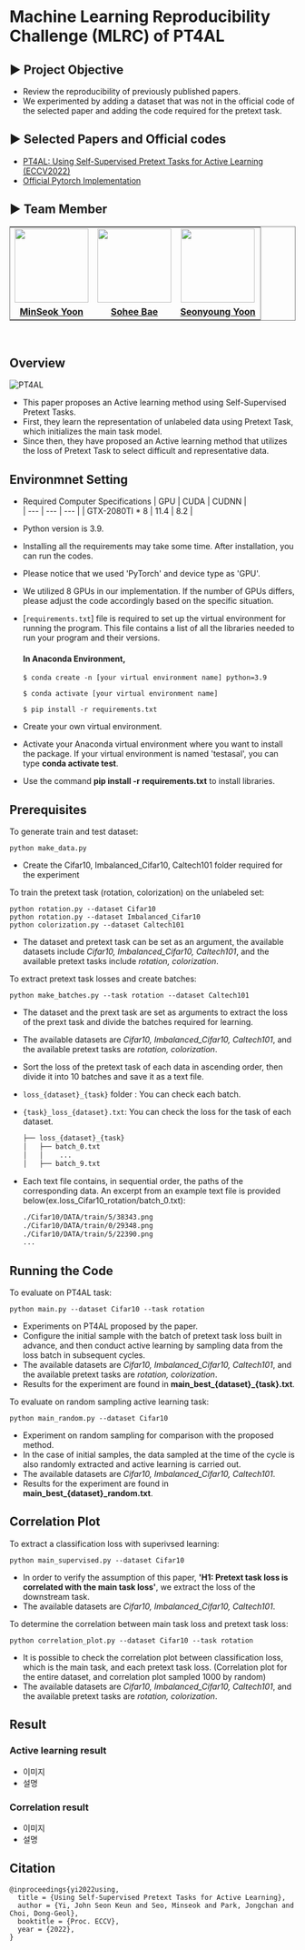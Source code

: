 
# Machine Learning Reproducibility Challenge (MLRC) of PT4AL 

## ▶ Project Objective
  - Review the reproducibility of previously published papers.
  - We experimented by adding a dataset that was not in the official code of the selected paper and adding the code required for the pretext task.

## ▶ Selected Papers and Official codes
  -  [PT4AL: Using Self-Supervised Pretext Tasks for Active Learning (ECCV2022)](https://arxiv.org/abs/2201.07459)
  - [Official Pytorch Implementation](https://github.com/johnsk95/PT4AL)

## ▶ Team Member

<table style="border: 0.5px solid gray">
 <tr>
    <td align="center"><a href="https://github.com/Moominci"><img src="https://avatars.githubusercontent.com/u/68638190?v=4" width="130px;" alt=""></td>
    <td align="center"><a href="https://github.com/bae-sohee"><img src="https://avatars.githubusercontent.com/u/123538321?v=4" width="130px;" alt=""></td>
    <td align="center" style="border-right : 0.5px solid gray"><a href="https://github.com/Sunni-yoon"><img src="https://avatars.githubusercontent.com/u/118954283?v=4" width="130px;" alt=""></td>

  </tr>
  <tr>
    <td align="center"><a href="https://github.com/Moominci"><b>MinSeok Yoon</b></td>
    <td align="center"><a href="https://github.com/bae-sohee"><b>Sohee Bae</b></td>
    <td align="center" style="border-right : 0.5px solid gray"><a href="https://github.com/Sunni-yoon"><b>Seonyoung Yoon</b></td>
  </tr>
</table>
<br/>

## Overview
  ![PT4AL](https://github.com/bae-sohee/Machine_Learning_Reproducibility_Challenge/assets/123538321/2e804b12-846f-4424-8fca-7e7599092c1e)

  - This paper proposes an Active learning method using Self-Supervised Pretext Tasks.
  - First, they learn the representation of unlabeled data using Pretext Task, which initializes the main task model.
  - Since then, they have proposed an Active learning method that utilizes the loss of Pretext Task to select difficult and representative data.

## Environmnet Setting

- Required Computer Specifications 
  | GPU | CUDA | CUDNN |  
  | --- | --- | --- |
  | GTX-2080TI \* 8 | 11.4 | 8.2 |

- Python version is 3.9.
- Installing all the requirements may take some time. After installation, you can run the codes.
- Please notice that we used 'PyTorch' and device type as 'GPU'.
- We utilized 8 GPUs in our implementation. If the number of GPUs differs, please adjust the code accordingly based on the specific situation.
- [```requirements.txt```] file is required to set up the virtual environment for running the program. This file contains a list of all the libraries needed to run your program and their versions.

    #### In **Anaconda** Environment,

    ```
    $ conda create -n [your virtual environment name] python=3.9
    
    $ conda activate [your virtual environment name]
    
    $ pip install -r requirements.txt
    ```

- Create your own virtual environment.
- Activate your Anaconda virtual environment where you want to install the package. If your virtual environment is named 'testasal', you can type **conda activate test**.
- Use the command **pip install -r requirements.txt** to install libraries.

## Prerequisites
To generate train and test dataset:
```
python make_data.py
```
- Create the Cifar10, Imbalanced_Cifar10, Caltech101 folder required for the experiment

To train the pretext task (rotation, colorization) on the unlabeled set:
```
python rotation.py --dataset Cifar10
python rotation.py --dataset Imbalanced_Cifar10
python colorization.py --dataset Caltech101
```
- The dataset and pretext task can be set as an argument, the available datasets include *Cifar10, Imbalanced_Cifar10, Caltech101*, and the available pretext tasks include *rotation, colorization*.

To extract pretext task losses and create batches:
  ```
  python make_batches.py --task rotation --dataset Caltech101
  ```
- The dataset and the prext task are set as arguments to extract the loss of the prext task and divide the batches required for learning.
- The available datasets are *Cifar10, Imbalanced_Cifar10, Caltech101*, and the available pretext tasks are *rotation, colorization*.
- Sort the loss of the pretext task of each data in ascending order, then divide it into 10 batches and save it as a text file.
- `loss_{dataset}_{task}` folder : You can check each batch.
- `{task}_loss_{dataset}.txt`: You can check the loss for the task of each dataset.

  ```bash
  ├── loss_{dataset}_{task}
  │   ├── batch_0.txt
  │   │    ...
  │   ├── batch_9.txt
  ```

- Each text file contains, in sequential order, the paths of the corresponding data. An excerpt from an example text file is provided below(ex.loss_Cifar10_rotation/batch_0.txt):

  ```bash
  ./Cifar10/DATA/train/5/38343.png
  ./Cifar10/DATA/train/0/29348.png
  ./Cifar10/DATA/train/5/22390.png
  ...
  ```

## Running the Code

To evaluate on PT4AL task:
```
python main.py --dataset Cifar10 --task rotation
```
- Experiments on PT4AL proposed by the paper.
- Configure the initial sample with the batch of pretext task loss built in advance, and then conduct active learning by sampling data from the loss batch in subsequent cycles.
- The available datasets are *Cifar10, Imbalanced_Cifar10, Caltech101*, and the available pretext tasks are *rotation, colorization*.
- Results for the experiment are found in **main_best_{dataset}_{task}.txt**.

To evaluate on random sampling active learning task:
```
python main_random.py --dataset Cifar10
```
- Experiment on random sampling for comparison with the proposed method.
- In the case of initial samples, the data sampled at the time of the cycle is also randomly extracted and active learning is carried out.
- The available datasets are *Cifar10, Imbalanced_Cifar10, Caltech101*.
- Results for the experiment are found in **main_best_{dataset}_random.txt**.

## Correlation Plot

To extract a classification loss with superivsed learning:
```
python main_supervised.py --dataset Cifar10
```
- In order to verify the assumption of this paper, **'H1: Pretext task loss is correlated with the main task loss'**, we extract the loss of the downstream task.
- The available datasets are *Cifar10, Imbalanced_Cifar10, Caltech101*.

To determine the correlation between main task loss and pretext task loss:
```
python correlation_plot.py --dataset Cifar10 --task rotation
```
- It is possible to check the correlation plot between classification loss, which is the main task, and each pretext task loss. (Correlation plot for the entire dataset, and correlation plot sampled 1000 by random)
- The available datasets are *Cifar10, Imbalanced_Cifar10, Caltech101*, and the available pretext tasks are *rotation, colorization*.

## Result
### Active learning result
- 이미지
- 설명
### Correlation result
- 이미지
- 설명

## Citation
```
@inproceedings{yi2022using,
  title = {Using Self-Supervised Pretext Tasks for Active Learning},
  author = {Yi, John Seon Keun and Seo, Minseok and Park, Jongchan and Choi, Dong-Geol},
  booktitle = {Proc. ECCV},
  year = {2022},
}
```
